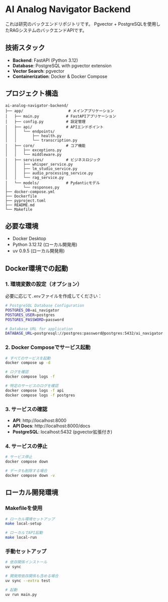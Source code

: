# AI Analog Navigator Backend

これは研究のバックエンドリポジトリです。
Pgvector + PostgreSQLを使用したRAGシステムのバックエンドAPIです。

## 技術スタック

- **Backend**: FastAPI (Python 3.12)
- **Database**: PostgreSQL with pgvector extension
- **Vector Search**: pgvector
- **Containerization**: Docker & Docker Compose

## プロジェクト構造

```
ai-analog-navigator-backend/
├── app/                    # メインアプリケーション
│   ├── main.py            # FastAPIアプリケーション
│   ├── config.py          # 設定管理
│   ├── api/               # APIエンドポイント
│   │   └── endpoints/
│   │       ├── health.py
│   │       └── transcription.py
│   ├── core/              # コア機能
│   │   ├── exceptions.py
│   │   └── middleware.py
│   ├── services/          # ビジネスロジック
│   │   ├── whisper_service.py
│   │   ├── lm_studio_service.py
│   │   ├── audio_processing_service.py
│   │   └── rag_service.py
│   └── models/            # Pydanticモデル
│       └── responses.py
├── docker-compose.yml
├── Dockerfile
├── pyproject.toml
├── README.md
└── Makefile
```

## 必要な環境

- Docker Desktop
- Python 3.12.12 (ローカル開発用)
- uv 0.9.5 (ローカル開発用)

## Docker環境での起動

### 1. 環境変数の設定（オプション）

必要に応じて`.env`ファイルを作成してください：

```bash
# PostgreSQL Database Configuration
POSTGRES_DB=ai_navigator
POSTGRES_USER=postgres
POSTGRES_PASSWORD=password

# Database URL for application
DATABASE_URL=postgresql://postgres:password@postgres:5432/ai_navigator
```

### 2. Docker Composeでサービス起動

```bash
# すべてのサービスを起動
docker compose up -d

# ログを確認
docker compose logs -f

# 特定のサービスのログを確認
docker compose logs -f api
docker compose logs -f postgres
```

### 3. サービスの確認

- **API**: http://localhost:8000
- **API Docs**: http://localhost:8000/docs
- **PostgreSQL**: localhost:5432 (pgvector拡張付き)

### 4. サービスの停止

```bash
# サービス停止
docker compose down

# データも削除する場合
docker compose down -v
```

## ローカル開発環境

### Makefileを使用
```bash
# ローカル環境セットアップ
make local-setup

# ローカルでAPI起動
make local-run
```

### 手動セットアップ
```bash
# 依存関係インストール
uv sync

# 開発用依存関係も含める場合
uv sync --extra test

# 起動
uv run main.py
```